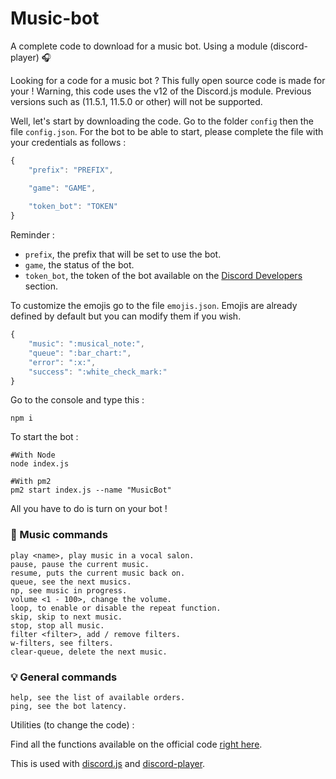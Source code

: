 # Music-bot
A complete code to download for a music bot. Using a module (discord-player) 🎧

Looking for a code for a music bot ? This fully open source code is made for your !
Warning, this code uses the v12 of the Discord.js module. Previous versions such as (11.5.1, 11.5.0 or other) will not be supported.

Well, let's start by downloading the code.
Go to the folder `config` then the file `config.json`.
For the bot to be able to start, please complete the file with your credentials as follows :

```js
{
    "prefix": "PREFIX",

    "game": "GAME",
    
    "token_bot": "TOKEN"
}
```

Reminder :

- `prefix`, the prefix that will be set to use the bot.
- `game`, the status of the bot.
- `token_bot`, the token of the bot available on the [Discord Developers](https://discordapp.com/developers/applications) section.

To customize the emojis go to the file `emojis.json`.
Emojis are already defined by default but you can modify them if you wish.

```js
{
    "music": ":musical_note:",
    "queue": ":bar_chart:",
    "error": ":x:",
    "success": ":white_check_mark:"
}
```

Go to the console and type this :

```
npm i
```

To start the bot :

```
#With Node
node index.js

#With pm2
pm2 start index.js --name "MusicBot"
```

All you have to do is turn on your bot !

### 🎵 Music commands

```
play <name>, play music in a vocal salon.
pause, pause the current music.
resume, puts the current music back on. 
queue, see the next musics.
np, see music in progress.
volume <1 - 100>, change the volume.
loop, to enable or disable the repeat function.
skip, skip to next music.
stop, stop all music.
filter <filter>, add / remove filters.
w-filters, see filters.
clear-queue, delete the next music.
```

### 💡 General commands

```
help, see the list of available orders.
ping, see the bot latency.
```

Utilities (to change the code) :

Find all the functions available on the official code [right here](https://github.com/Androz2091/discord-player).

This is used with [discord.js](https://www.npmjs.com/package/discord.js) and [discord-player](https://www.npmjs.com/package/discord-player).
